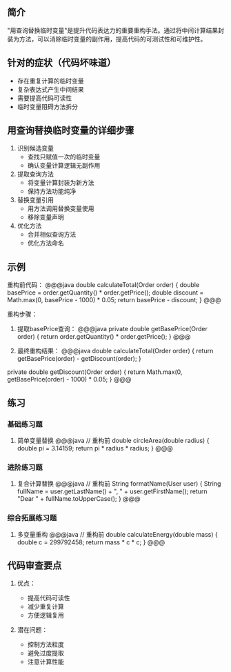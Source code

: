 ## 简介
"用查询替换临时变量"是提升代码表达力的重要重构手法。通过将中间计算结果封装为方法，可以消除临时变量的副作用，提高代码的可测试性和可维护性。

## 针对的症状（代码坏味道）
- 存在重复计算的临时变量
- 复杂表达式产生中间结果
- 需要提高代码可读性
- 临时变量阻碍方法拆分

## 用查询替换临时变量的详细步骤
1. 识别候选变量
   - 查找只赋值一次的临时变量
   - 确认变量计算逻辑无副作用
2. 提取查询方法
   - 将变量计算封装为新方法
   - 保持方法功能纯净
3. 替换变量引用
   - 用方法调用替换变量使用
   - 移除变量声明
4. 优化方法
   - 合并相似查询方法
   - 优化方法命名

## 示例
重构前代码：
@@@java
double calculateTotal(Order order) {
    double basePrice = order.getQuantity() * order.getPrice();
    double discount = Math.max(0, basePrice - 1000) * 0.05;
    return basePrice - discount;
}
@@@

重构步骤：
1. 提取basePrice查询：
@@@java
private double getBasePrice(Order order) {
    return order.getQuantity() * order.getPrice();
}
@@@

2. 最终重构结果：
@@@java
double calculateTotal(Order order) {
    return getBasePrice(order) - getDiscount(order);
}

private double getDiscount(Order order) {
    return Math.max(0, getBasePrice(order) - 1000) * 0.05;
}
@@@

## 练习
### 基础练习题
1. 简单变量替换
@@@java
// 重构前
double circleArea(double radius) {
    double pi = 3.14159;
    return pi * radius * radius;
}
@@@

### 进阶练习题
1. 复合计算替换
@@@java
// 重构前
String formatName(User user) {
    String fullName = user.getLastName() + ", " + user.getFirstName();
    return "Dear " + fullName.toUpperCase();
}
@@@

### 综合拓展练习题
1. 多变量重构
@@@java
// 重构前
double calculateEnergy(double mass) {
    double c = 299792458;
    return mass * c * c;
}
@@@

## 代码审查要点
1. 优点：
   - 提高代码可读性
   - 减少重复计算
   - 方便逻辑复用

2. 潜在问题：
   - 控制方法粒度
   - 避免过度提取
   - 注意计算性能
